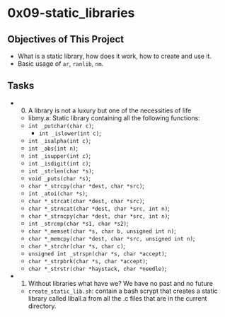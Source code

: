 # 0x09-static_libraries
## Objectives of This Project
* What is a static library, how does it work, how to create and use it.
* Basic usage of `ar`, `ranlib`, `nm`.

## Tasks
* 0. A library is not a luxury but one of the necessities of life
    * libmy.a: Static library containing all the following functions:
	* `int _putchar(char c)`;
		- `int _islower(int c)`;
	* `int _isalpha(int c)`;
	* `int _abs(int n)`;
	* `int _isupper(int c)`;
	* `int _isdigit(int c)`;
	* `int _strlen(char *s)`;
	* `void _puts(char *s)`;
	* `char *_strcpy(char *dest, char *src)`;
	* `int _atoi(char *s)`;
	* `char *_strcat(char *dest, char *src)`;
	* `char *_strncat(char *dest, char *src, int n)`;
	* `char *_strncpy(char *dest, char *src, int n)`;
	* `int _strcmp(char *s1, char *s2)`;
	* `char *_memset(char *s, char b, unsigned int n)`;
	* `char *_memcpy(char *dest, char *src, unsigned int n)`;
	* `char *_strchr(char *s, char c)`;
	* `unsigned int _strspn(char *s, char *accept)`;
	* `char *_strpbrk(char *s, char *accept)`;
	* `char *_strstr(char *haystack, char *needle)`;

* 1. Without libraries what have we? We have no past and no future
	* `create_static_lib.sh`: contain a bash scrypt that creates a static library called liball.a
				  from all the .c files that are in the current directory.
  
